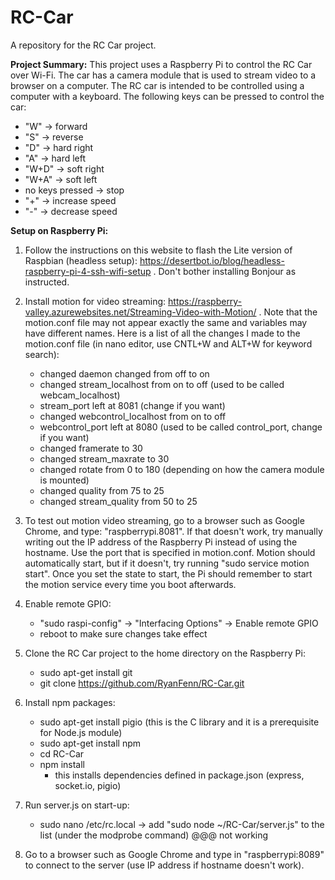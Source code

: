 # RC-Car
A repository for the RC Car project. 

**Project Summary:**
This project uses a Raspberry Pi to control the RC Car over Wi-Fi. The car has a camera module that is used to stream video to a browser on a computer. The RC car is intended to be controlled using a computer with a keyboard. The following keys can be pressed to control the car: 
- "W" -> forward
- "S" -> reverse
- "D" -> hard right
- "A" -> hard left
- "W+D" -> soft right
- "W+A" -> soft left
- no keys pressed -> stop
- "+" -> increase speed
- "-" -> decrease speed

**Setup on Raspberry Pi:**
1) Follow the instructions on this website to flash the Lite version of Raspbian (headless setup): https://desertbot.io/blog/headless-raspberry-pi-4-ssh-wifi-setup . Don't bother installing Bonjour as instructed.
2) Install motion for video streaming: https://raspberry-valley.azurewebsites.net/Streaming-Video-with-Motion/ . Note that the motion.conf file may not appear exactly the same and variables may have different names. Here is a list of all the changes I made to the motion.conf file (in nano editor, use CNTL+W and ALT+W for keyword search):
   - changed daemon changed from off to on
   - changed stream_localhost from on to off (used to be called webcam_localhost)
   - stream_port left at 8081 (change if you want)
   - changed webcontrol_localhost from on to off 
   - webcontrol_port left at 8080  (used to be called control_port, change if you want)
   - changed framerate to 30
   - changed stream_maxrate to 30
   - changed rotate from 0 to 180 (depending on how the camera module is mounted)
   - changed quality from 75 to 25
   - changed stream_quality from 50 to 25
3) To test out motion video streaming, go to a browser such as Google Chrome, and type: "raspberrypi.8081". If that doesn't work, try manually writing out the IP address of the Raspberry Pi instead of using the hostname. Use the port that is specified in motion.conf. Motion should automatically start, but if it doesn't, try running "sudo service motion start". Once you set the state to start, the Pi should remember to start the motion service every time you boot afterwards. 
4) Enable remote GPIO:
   - "sudo raspi-config" -> "Interfacing Options" -> Enable remote GPIO
   - reboot to make sure changes take effect 
5) Clone the RC Car project to the home directory on the Raspberry Pi:
   - sudo apt-get install git
   - git clone https://github.com/RyanFenn/RC-Car.git   
6) Install npm packages:
   - sudo apt-get install pigio (this is the C library and it is a prerequisite for Node.js module)
   - sudo apt-get install npm
   - cd RC-Car
   - npm install
     - this installs dependencies defined in package.json (express, socket.io, pigio)
7) Run server.js on start-up:
   - sudo nano /etc/rc.local -> add "sudo node ~/RC-Car/server.js" to the list (under the modprobe command)
   @@@ not working
 
8) Go to a browser such as Google Chrome and type in "raspberrypi:8089" to connect to the server (use IP address if hostname doesn't work). 
